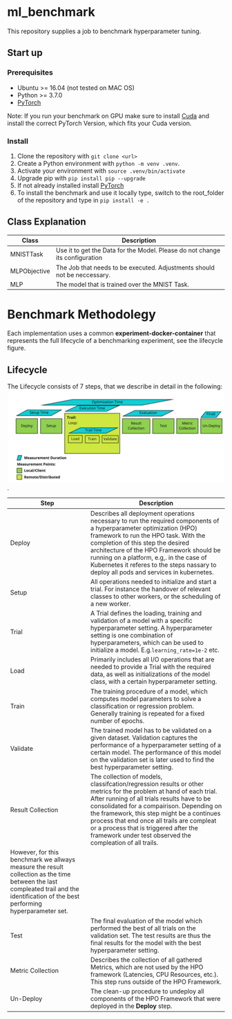 # ml_benchmark
This repository supplies a job to benchmark hyperparameter tuning.


## Start up

### Prerequisites

* Ubuntu >= 16.04 (not tested on MAC OS)
* Python >= 3.7.0
* [PyTorch](https://pytorch.org/get-started/locally/)

Note: If you run your benchmark on GPU make sure to install [Cuda](https://docs.nvidia.com/cuda/cuda-installation-guide-microsoft-windows/index.html) and install the correct PyTorch Version, which fits your Cuda version.


### Install

1. Clone the repository with `git clone <url>`
2. Create a Python environment with `python -m venv .venv`.
3. Activate your environment with `source .venv/bin/activate`
4. Upgrade pip with `pip install pip --upgrade`
5. If not already installed install [PyTorch](https://pytorch.org/get-started/locally/)
6. To install the benchmark and use it locally type, switch to the root_folder of the repository and type in `pip install -e .`


## Class Explanation

|Class|Description|
|---|---|
|MNISTTask|Use it to get the Data for the Model. Please do not change its configuration|
|MLPObjective|The Job that needs to be executed. Adjustments should not be neccessary.|
|MLP|The model that is trained over the MNIST Task.|


# Benchmark Methodolegy

Each implementation uses a common **experiment-docker-container** that represents the full lifecycle of a benchmarking experiment, see the lifecycle figure.

## Lifecycle
The Lifecycle consists of 7 steps, that we describe in detail in the following:
![lifecycle](docs/lifecycle.jpg).


|Step|Description|
|----|-----------|
|Deploy|Describes all deployment operations necessary to run the required components of a hyperparameter optimization (HPO) framework to run the HPO task. With the completion of this step the desired architecture of the HPO Framework should be running on a platform, e.g,. in the case of Kubernetes it referes to the steps nassary to deploy all pods and services in kubernetes.|
|Setup| All operations needed to initialize and start a trial. For instance the handover of relevant classes to other workers, or the scheduling of a new worker. |
|Trial| A Trial defines the loading, training and validation of a model with a specific hyperparameter setting. A hyperparameter setting is one combination of hyperparameters, which can be used to initialize a model. E.g.`learning_rate=1e-2` etc.|
|Load| Primarily includes all I/O operations that are needed to provide a Trial with the required data, as well as initializations of the model class, with a certain hyperparameter setting. |
|Train| The training procedure of a model, which computes model parameters to solve a classification or regression problem. Generally training is repeated for a fixed number of epochs.|
|Validate| The trained model has to be validated on a given dataset. Validation captures the performance of a hyperparameter setting of a certain model. The performance of this model on the validation set is later used to find the best hyperparameter setting.|
|Result Collection| The collection of models, classifcation/regression results or other metrics for the problem at hand of each trial. After running of all trials results have to be consolidated for a compairison. Depending on the framework, this step might be a continues process that end once all trails are compleat or a process that is triggered after the framework under test observed the compleation of all trails. 
However, for this benchmark we allways measure the result collection as the time between the last compleated trail and the identification of the best performing hyperparameter set.|
|Test|The final evaluation of the model which performed the best of all trials on the validation set. The test results are thus the final results for the model with the best hyperparameter setting.|
|Metric Collection| Describes the collection of all gathered Metrics, which are not used by the HPO framework (Latencies, CPU Resources, etc.). This step runs outside of the HPO Framework.|
|Un-Deploy| The clean-up procedure to undeploy all components of the HPO Framework that were deployed in the **Deploy** step.|